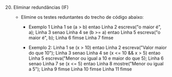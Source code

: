 20. Eliminar redundâncias (IF)

    - Elimine os testes reduntantes do trecho de código abaixo:

        - Exemplo 1
            Linha 1     se (a > b) entao
            Linha 2         escreva("o maior é", a);
            Linha 3     senao
            Linha 4         se (b >= a) entao
            Linha 5             escreva("o maior é", b);
            Linha 6         fimse
            Linha 7     fimse

        - Exemplo 2:
            Linha 1     se (x > 10) entao
            Linha 2         escreva("Valor maior do que 10");
            Linha 3     senao
            Linha 4         se (x <= 10 && x > 5) entao
            Linha 5             escreva("Menor ou igual a 10 e maior do que 5);
            Linha 6         senao
            Linha 7             se (x <= 5) entao
            Linha 8                 mostre("Menor ou igual a 5");
            Linha 9             fimse
            Linha 10        fimse
            Linha 11    fimse